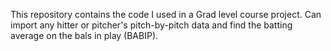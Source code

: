 This repository contains the code I used in a Grad level course project. Can import any hitter or pitcher's pitch-by-pitch data and find the batting average on the bals in play (BABIP).

